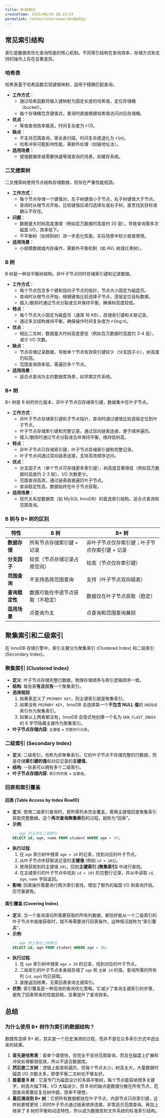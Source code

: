 ```yaml
---
title: B+树索引
createTime: 2025/08/29 20:13:13
permalink: /notes/interview/a6sbp81y/
---
```

## 常见索引结构

索引是数据库优化查询性能的核心机制。不同索引结构在查询效率、存储方式和支持的操作上存在显著差异。

### 哈希表

哈希表基于哈希函数实现键值映射，适用于精确匹配查询。

- **工作方式**：
	- 通过哈希函数将输入键映射为固定长度的哈希值，定位存储桶（bucket）。
	- 每个存储桶包含键值对，查询时直接根据哈希值访问对应存储桶。
- **优点**：
	- 等值查询效率极高，时间复杂度为 $\mathcal{O}(1)$。
- **缺点**：
	- 不支持范围查询，需全表扫描，时间复杂度退化为 $\mathcal{O}(n)$。
	- 哈希冲突可能影响性能，需额外处理（如链地址法）。
- **适用场景**：
	- 键值数据库或需要快速等值查询的场景，如缓存系统。

### 二叉搜索树

二叉搜索树使用节点结构存储数据，但存在严重性能瓶颈。

- **工作方式**：
	- 每个节点存储一个键值对，左子树键值小于节点，右子树键值大于节点。
	- 查询时从根节点开始，比较键值后递归选择左或右子树，直至找到目标或确认不存在。
- **问题**：
	- 数据量大时树高度激增（例如百万数据时高度约 20 层），导致查询需多次磁盘 I/O，效率低下。
	- 不平衡树（如倾斜树）进一步恶化性能，实际场景中较少直接使用。
- **适用场景**：
	- 小规模数据或内存操作，需额外平衡机制（如 AVL 树或红黑树）。

### B 树

B 树是一种自平衡树结构，非叶子节点同时存储索引键和记录数据。

- **工作方式**：
	- 每个节点包含多个键和指向子节点的指针，节点大小固定为磁盘页。
	- 查询时从根节点开始，根据键值比较选择子节点，逐层定位目标数据。
	- 插入/删除时通过节点分裂或合并保持平衡，确保树高度较低。
- **特点**：
	- 每个节点大小固定为磁盘页（通常 16 KB），存储索引键和关联记录。
	- 通过多叉结构维持平衡，确保操作时间复杂度为 $\mathcal{O}(\log n)$。
- **优点**：
	- 相比二叉树，数据量大时树高度更低（例如百万数据时高度约 3-4 层），减少 I/O 次数。
- **缺点**：
	- 节点存储记录数据，导致单个节点有效索引键较少（分支因子小），树高度仍较高。
	- 范围查询效率低，需遍历多个节点。
- **适用场景**：
	- 适合点查询为主的数据库场景，如早期文件系统。

### B+ 树

B+ 树是 B 树的优化版本，非叶子节点仅存储索引键，数据集中在叶子节点。

- **工作方式**：
	- 非叶子节点存储索引键和子节点指针，查询时通过键值比较逐层定位到叶子节点。
	- 叶子节点存储索引键和完整记录，通过双向链表连接，便于顺序遍历。
	- 插入/删除时通过节点分裂或合并保持平衡，维持低树高。
- **特点**：
	- 非叶子节点只存储索引键，叶子节点存储索引键和完整记录。
	- 叶子节点间通过双向链表连接，支持高效顺序访问。
- **优点**：
	- 分支因子大（单个节点可存储更多索引键），树高度显著降低（例如百万数据时高度约 2-3 层），I/O 次数更少。
	- 范围查询高效，通过链表直接遍历叶子节点。
	- 查询稳定性高，数据始终在叶子节点获取。
- **适用场景**：
	- 现代关系型数据库（如 MySQL InnoDB）的首选索引结构，适合点查询和范围查询。

### B 树与 B+ 树的区别

| 特性 | B 树 | B+ 树 |
|------|------|------|
| **数据存储** | 所有节点存储索引键 + 记录 | 非叶子节点仅存索引键；叶子节点存索引键 + 记录 |
| **分支因子** | 较低（节点存储记录占用空间） | 较高（节点仅存索引键） |
| **范围查询** | 不支持高效范围查询 | 支持（叶子节点双向链表） |
| **查询稳定性** | 数据可能在中途节点获取（不稳定） | 数据仅在叶子节点获取（稳定） |
| **适用场景** | 点查询为主 | 点查询和范围查询兼顾 |

## 聚集索引和二级索引

在 InnoDB 存储引擎中，索引主要分为聚集索引 (Clustered Index) 和二级索引 (Secondary Index)。

### 聚集索引 (Clustered Index)

- **定义**: 叶子节点存储完整行数据，物理存储顺序与索引逻辑顺序一致。
- **结构**: 每张表**有且仅有**一个聚集索引。
- **选择规则**:
	1. 如果表定义了 `PRIMARY KEY`，则主键索引就是聚集索引。
	2. 如果没有 `PRIMARY KEY`，InnoDB 会选择第一个**不包含 NULL 值**的 `UNIQUE` 索引作为聚集索引。
	3. 如果以上两者都没有，InnoDB 会隐式地创建一个名为 `GEN_CLUST_INDEX` 的 6 字节隐藏主键作为聚集索引。
- **叶子节点存储内容**: `主键值` + `完整的行记录`。

### 二级索引 (Secondary Index)

- **定义**: 二级索引，也称为非聚集索引。它的叶子节点不存储完整的行数据，而是存储**索引键的值**和对应记录的**主键值**。
- **结构**: 一张表可以拥有多个二级索引。
- **叶子节点存储内容**: `索引列的值` + `主键值`。

### 回表和索引覆盖

#### 回表 (Table Access by Index RowID)

- **定义**: 使用二级索引查询时，若所需列未完全覆盖，需用主键值回查聚集索引获取完整数据。这个**再次查询聚集索引**的过程，就称为“回表”。
- **示例**:
	```sql
	-- age 列上存在二级索引
	SELECT id, age, name FROM student WHERE age = 20;
	```
- **执行过程**:
	1. 在 `age` 索引树中搜索 `age = 20` 的记录，找到对应的叶子节点。
	2. 从叶子节点中获取该记录的**主键值** (例如 `id = 101`)。
	3. 使用获取到的主键值 `101`，回到**主键索引 (聚集索引)** 中进行查找。
	4. 在主键索引的叶子节点中找到 `id = 101` 的完整行记录，并从中读取 `id`, `age`, `name` 字段返回。
- **影响**: 回表操作需要进行两次索引查找，增加了额外的磁盘 I/O 和查询开销，应尽量避免。

#### 索引覆盖 (Covering Index)

- **定义**: 当一个查询语句所需要获取的所有列数据，都恰好能从一个二级索引的叶子节点中直接获取时，就不再需要进行回表操作。这种情况就称为“索引覆盖”。
- **示例**:
	```sql
	-- age 列上存在二级索引
	SELECT id, age FROM student WHERE age = 20;
	```
- **执行过程**:
	1. 在 `age` 索引树中搜索 `age = 20` 的记录，找到对应的叶子节点。
	2. 二级索引的叶子节点本身就存储了 `age` 和 `主键 id` 的值。查询所需的所有列 (`id`, `age`) 均已获取。
	3. 直接返回结果，无需回表查询主键索引。
- **优势**: 索引覆盖是一种高效的查询优化策略，它减少了查询主键索引的步骤，避免了回表带来的性能损耗，显著提升了查询效率。

## 总结

### 为什么使用 B+ 树作为索引的数据结构？

数据库选择 B+ 树，其实是一个历史演进的过程，而并不是在众多索引方式中选出来的结果。

1. **首先是哈希表**：查单个值很快，但完全不支持范围查询，而且在磁盘上扩展和冲突处理都很低效，所以不适合数据库。
2. **然后是二叉树**：逻辑上能查和遍历，但每个节点太小，树高太大，大量数据时磁盘 I/O 次数太多，即使平衡二叉树也不够友好。
3. **接着是 B 树**：它是专门为磁盘设计的多路平衡树，每个节点能容纳很多关键字，树高大幅下降，I/O 大幅减少。但 B 树的缺点是数据分散在所有节点，范围查询需要反复在树中跳，效率不理想。
4. **最后演进到 B+ 树**：它把所有数据都放在叶子节点，内部节点只存索引键，这样树更矮更轻；同时叶子节点通过链表顺序连接，非常适合范围查询。再加上继承了 B 树的平衡和动态特性，所以成为数据库和文件系统的标准索引结构。
